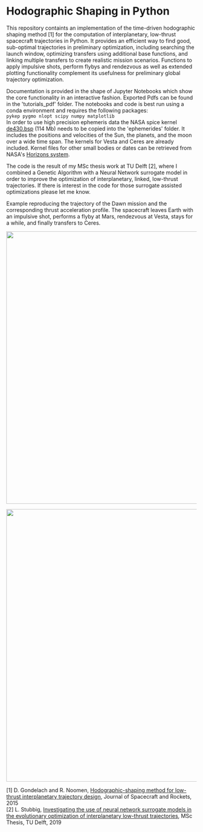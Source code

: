 # Hodographic Shaping in Python
This repository containts an implementation of the time-driven hodographic shaping method [1] for the computation of interplanetary, low-thrust spacecraft trajectories in Python. It provides an efficient way to find good, sub-optimal trajectories in preliminary optimization, including searching the launch window, optimizing transfers using additional base functions, and linking multiple transfers to create realistic mission scenarios. Functions to apply impulsive shots, perform flybys and rendezvous as well as extended plotting functionality complement its usefulness for preliminary global trajectory optimization.

Documentation is provided in the shape of Jupyter Notebooks which show the core functionality in an interactive fashion. Exported Pdfs can be found in the 'tutorials_pdf' folder. The notebooks and code is best run using a conda environment and requires the following packages:  
```pykep pygmo nlopt scipy numpy matplotlib```  
In order to use high precision ephemeris data the NASA spice kernel [de430.bsp](https://naif.jpl.nasa.gov/pub/naif/generic_kernels/spk/planets/) (114 Mb) needs to be copied into the 'ephemerides' folder. It includes the positions and velocities of the Sun, the planets, and the moon over a wide time span. The kernels for Vesta and Ceres are already included. Kernel files for other small bodies or dates can be retrieved from NASA's [Horizons system](https://ssd.jpl.nasa.gov/x/spk.html).

The code is the result of my MSc thesis work at TU Delft [2], where I combined a Genetic Algorithm with a Neural Network surrogate model in order to improve the optimization of interplanetary, linked, low-thrust trajectories. If there is interest in the code for those surrogate assisted optimizations please let me know.

Example reproducing the trajectory of the Dawn mission and the corresponding thrust acceleration profile. The spacecraft leaves Earth with an impulsive shot, performs a flyby at Mars, rendezvous at Vesta, stays for a while, and finally transfers to Ceres.
<p align="center">
  <img width="720" src="images/dawn.svg?sanitize=true">
</p>
<p align="center">
  <img width="720" src="images/dawn-thrust.svg?sanitize=true">
</p>

[1] D. Gondelach and R. Noomen, [Hodographic-shaping method for low-thrust interplanetary trajectory design](https://arc.aiaa.org/doi/abs/10.2514/1.A32991), Journal of Spacecraft and Rockets, 2015  
[2] L. Stubbig, [Investigating the use of neural network surrogate models in the evolutionary optimization of interplanetary low-thrust trajectories](http://resolver.tudelft.nl/uuid:97481b94-dcd8-4f5d-bd95-e91f3146f69a), MSc Thesis, TU Delft, 2019
